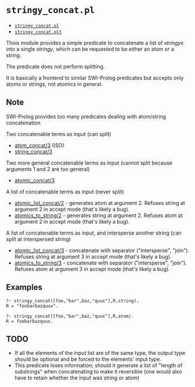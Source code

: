 # `stringy_concat.pl`

- [`stringy_concat.pl`](stringy_concat.pl)
- [`stringy_concat.plt`](stringy_concat.plt)

Thois module provides a simple predicate to concatenate a list of _stringys_ 
into a single _stringy_, which can be requested to be either an atom or a string.

The predicate does not perform splitting.

It is basically a frontend to similar SWI-Prolog predicates but accepts only atoms or strings, not atomics in general.

## Note

SWI-Prolog provides too many predicates dealing with atom/string concatenation

Two concatenable terms as input (can split)

- [atom_concat/3](https://eu.swi-prolog.org/pldoc/man?predicate=atom_concat/3) (ISO)
- [string_concat/3](https://eu.swi-prolog.org/pldoc/man?predicate=string_concat/3)

Two more general concatenable terms as input (cannot split because arguments 1 and 2 are too general)

- [atomic_concat/3](https://eu.swi-prolog.org/pldoc/man?predicate=atomic_concat/3)

A list of concatenable terms as input (never split)

- [atomic_list_concat/2](https://eu.swi-prolog.org/pldoc/man?predicate=atomic_list_concat/2) - generates atom at argument 2. Refuses string at argument 2 in accept mode (that's likely a bug).
- [atomics_to_string/2](https://eu.swi-prolog.org/pldoc/man?predicate=atomics_to_string/2) - generates string at argument 2. Refuses atom at argument 2 in accept mode (that's likely a bug).

A list of concatenable terms as input, and intersperse another string (can split at interspersed string)

- [atomic_list_concat/3](https://eu.swi-prolog.org/pldoc/man?predicate=atomic_list_concat/3) - concatenate with separator ("intersperse", "join"). Refuses string at argument 3 in accept mode (that's likely a bug).
- [atomics_to_string/3](https://eu.swi-prolog.org/pldoc/man?predicate=atomics_to_string/3) - concatenate with separator ("intersperse", "join"). Refuses atom at argument 3 in accept mode (that's likely a bug). 
     
## Examples

```
?- stringy_concat([foo,"bar",baz,"quux"],R,string).
R = "foobarbazquux".

?- stringy_concat([foo,"bar",baz,"quux"],R,atom).
R = foobarbazquux.
```

## TODO

- If all the elements of the input list are of the same type, the output type should be optional and be forced to the elements' input type.
- This predicate loses information; should it generate a list of "length of substrings" when concatenating to make it reversible (one would also have to retain whether the input was string or atom)

